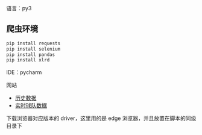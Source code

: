 语言：py3

## 爬虫环境
```py
pip install requests
pip install selenium
pip install pandas
pip install xlrd
```

IDE：pycharm

网站
- [历史数据](https://liansai.500.com/zuqiu-6556/)
- [实时球队数据](https://www.tzuqiu.cc/stats.do)

下载浏览器对应版本的 driver，这里用的是 edge 浏览器，并且放置在脚本的同级目录下